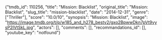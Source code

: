 {"tmdb_id": 110256, "title": "Mission: Blacklist", "original_title": "Mission: Blacklist", "slug_title": "mission-blacklist", "date": "2014-12-31", "genre": ["Thriller"], "score": "10.0/10", "synopsis": "Mission: Blacklist", "image": "https://image.tmdb.org/t/p/w185_and_h278_bestv2/gxo2BpwwDkn7pVt9vysP2IVtSkL.jpg", "actors": [], "comments": [], "recommandations_id": [], "youtube_key": "notfound"}